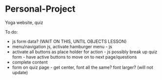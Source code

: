 # Personal-Project

Yoga website, quiz

To do:

- js form data? (WAIT ON THIS, UNTIL OBJECTS LESSON)
- menu/navigation js, activate hamburger menu - js
- activate all buttons as place holder for action - js
  possibly break up quiz form - have active buttons to move on to next page/questions
- complete content
- form on quiz page - get center, font all the same? font larger? (will not update)
